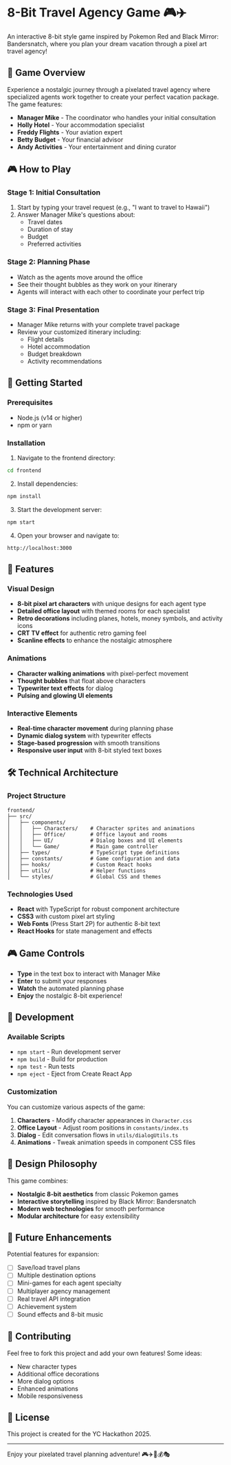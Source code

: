 # 8-Bit Travel Agency Game 🎮✈️

An interactive 8-bit style game inspired by Pokemon Red and Black Mirror: Bandersnatch, where you plan your dream vacation through a pixel art travel agency!

## 🎯 Game Overview

Experience a nostalgic journey through a pixelated travel agency where specialized agents work together to create your perfect vacation package. The game features:

- **Manager Mike** - The coordinator who handles your initial consultation
- **Holly Hotel** - Your accommodation specialist
- **Freddy Flights** - Your aviation expert  
- **Betty Budget** - Your financial advisor
- **Andy Activities** - Your entertainment and dining curator

## 🎮 How to Play

### Stage 1: Initial Consultation
1. Start by typing your travel request (e.g., "I want to travel to Hawaii")
2. Answer Manager Mike's questions about:
   - Travel dates
   - Duration of stay
   - Budget
   - Preferred activities

### Stage 2: Planning Phase
- Watch as the agents move around the office
- See their thought bubbles as they work on your itinerary
- Agents will interact with each other to coordinate your perfect trip

### Stage 3: Final Presentation
- Manager Mike returns with your complete travel package
- Review your customized itinerary including:
  - Flight details
  - Hotel accommodation
  - Budget breakdown
  - Activity recommendations

## 🚀 Getting Started

### Prerequisites
- Node.js (v14 or higher)
- npm or yarn

### Installation

1. Navigate to the frontend directory:
```bash
cd frontend
```

2. Install dependencies:
```bash
npm install
```

3. Start the development server:
```bash
npm start
```

4. Open your browser and navigate to:
```
http://localhost:3000
```

## 🎨 Features

### Visual Design
- **8-bit pixel art characters** with unique designs for each agent type
- **Detailed office layout** with themed rooms for each specialist
- **Retro decorations** including planes, hotels, money symbols, and activity icons
- **CRT TV effect** for authentic retro gaming feel
- **Scanline effects** to enhance the nostalgic atmosphere

### Animations
- **Character walking animations** with pixel-perfect movement
- **Thought bubbles** that float above characters
- **Typewriter text effects** for dialog
- **Pulsing and glowing UI elements**

### Interactive Elements
- **Real-time character movement** during planning phase
- **Dynamic dialog system** with typewriter effects
- **Stage-based progression** with smooth transitions
- **Responsive user input** with 8-bit styled text boxes

## 🛠️ Technical Architecture

### Project Structure
```
frontend/
├── src/
│   ├── components/
│   │   ├── Characters/    # Character sprites and animations
│   │   ├── Office/        # Office layout and rooms
│   │   ├── UI/            # Dialog boxes and UI elements
│   │   └── Game/          # Main game controller
│   ├── types/             # TypeScript type definitions
│   ├── constants/         # Game configuration and data
│   ├── hooks/             # Custom React hooks
│   ├── utils/             # Helper functions
│   └── styles/            # Global CSS and themes
```

### Technologies Used
- **React** with TypeScript for robust component architecture
- **CSS3** with custom pixel art styling
- **Web Fonts** (Press Start 2P) for authentic 8-bit text
- **React Hooks** for state management and effects

## 🎮 Game Controls

- **Type** in the text box to interact with Manager Mike
- **Enter** to submit your responses
- **Watch** the automated planning phase
- **Enjoy** the nostalgic 8-bit experience!

## 🔧 Development

### Available Scripts

- `npm start` - Run development server
- `npm build` - Build for production
- `npm test` - Run tests
- `npm eject` - Eject from Create React App

### Customization

You can customize various aspects of the game:

1. **Characters** - Modify character appearances in `Character.css`
2. **Office Layout** - Adjust room positions in `constants/index.ts`
3. **Dialog** - Edit conversation flows in `utils/dialogUtils.ts`
4. **Animations** - Tweak animation speeds in component CSS files

## 🎨 Design Philosophy

This game combines:
- **Nostalgic 8-bit aesthetics** from classic Pokemon games
- **Interactive storytelling** inspired by Black Mirror: Bandersnatch
- **Modern web technologies** for smooth performance
- **Modular architecture** for easy extensibility

## 📝 Future Enhancements

Potential features for expansion:
- [ ] Save/load travel plans
- [ ] Multiple destination options
- [ ] Mini-games for each agent specialty
- [ ] Multiplayer agency management
- [ ] Real travel API integration
- [ ] Achievement system
- [ ] Sound effects and 8-bit music

## 🤝 Contributing

Feel free to fork this project and add your own features! Some ideas:
- New character types
- Additional office decorations
- More dialog options
- Enhanced animations
- Mobile responsiveness

## 📜 License

This project is created for the YC Hackathon 2025.

---

Enjoy your pixelated travel planning adventure! 🎮✈️🏨💰🎭